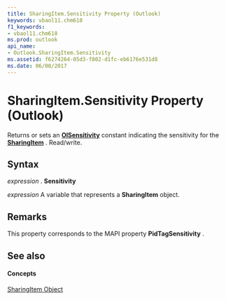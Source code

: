 ```yaml
---
title: SharingItem.Sensitivity Property (Outlook)
keywords: vbaol11.chm618
f1_keywords:
- vbaol11.chm618
ms.prod: outlook
api_name:
- Outlook.SharingItem.Sensitivity
ms.assetid: f6274264-05d3-f802-d1fc-eb6176e531d8
ms.date: 06/08/2017
---
```



# SharingItem.Sensitivity Property (Outlook)

Returns or sets an  **[OlSensitivity](Outlook.OlSensitivity.md)** constant indicating the sensitivity for the **[SharingItem](Outlook.SharingItem.md)** . Read/write.


## Syntax

 _expression_ . **Sensitivity**

 _expression_ A variable that represents a **SharingItem** object.


## Remarks

This property corresponds to the MAPI property  **PidTagSensitivity** .


## See also


#### Concepts


[SharingItem Object](Outlook.SharingItem.md)

